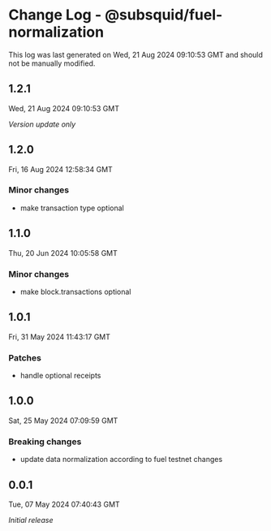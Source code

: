 # Change Log - @subsquid/fuel-normalization

This log was last generated on Wed, 21 Aug 2024 09:10:53 GMT and should not be manually modified.

## 1.2.1
Wed, 21 Aug 2024 09:10:53 GMT

_Version update only_

## 1.2.0
Fri, 16 Aug 2024 12:58:34 GMT

### Minor changes

- make transaction type optional

## 1.1.0
Thu, 20 Jun 2024 10:05:58 GMT

### Minor changes

- make block.transactions optional

## 1.0.1
Fri, 31 May 2024 11:43:17 GMT

### Patches

- handle optional receipts

## 1.0.0
Sat, 25 May 2024 07:09:59 GMT

### Breaking changes

- update data normalization according to fuel testnet changes

## 0.0.1
Tue, 07 May 2024 07:40:43 GMT

_Initial release_

